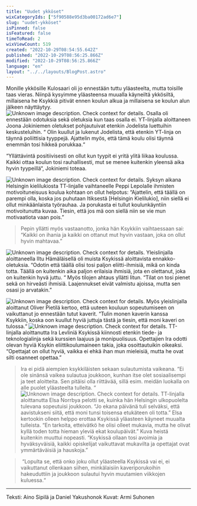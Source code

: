 ```yaml
---
title: "Uudet ykköset"
wixCategoryIds: ["5f90588e95d3ba00172ad6e7"]
slug: "uudet-ykköset"
isPinned: false
isFeatured: false
timeToRead: 2
wixViewCount: 519
created: "2022-10-29T08:54:55.642Z"
published: "2022-10-29T08:56:25.866Z"
modified: "2022-10-29T08:56:25.866Z"
language: "en"
layout: "../../layouts/BlogPost.astro"
---
```

Monille ykkösille Kulosaari oli jo ennestään tuttu yläasteelta, mutta toisille taas vieras. Niinpä kysyimme yläasteensa muualla käyneiltä ykkösiltä, millaisena he Ksykkiä pitivät ennen koulun alkua ja millaisena se koulun alun jälkeen näyttäytyy.
![Unknown image description. Check context for details.](https://static.wixstatic.com/media/8b055d_a600c3b326274cf79cbb251fa92df854~mv2.jpg) <!-- Original name: uudet_ykköset_Joona.jpg -->
Osalla oli ennestään odotuksia sekä oletuksia kun taas osalla ei. YT-linjalla aloittaneen Joona Jokiniemen oletukset pohjautuivat etenkin Jodelista luettuihin keskusteluihin. “ Olin kuullut ja lukenut Jodelista, että etenkin YT-linja on täynnä poliittisia tyyppejä. Ajattelin myös, että tämä koulu olisi täynnä enemmän tosi hikkeä porukkaa.“

“Yllättävintä positiivisesti on ollut kun tyypit ei yritä ylitä liikaa koulussa. Kaikki ottaa koulun tosi rauhallisesti, mut se menee kuitenkin yleensä aika hyvin tyypeillä“, Jokiniemi toteaa.


![Unknown image description. Check context for details.](https://static.wixstatic.com/media/8b055d_9a9e64c775584673be585473ad02f603~mv2.jpg) <!-- Original name: uudet_ykköset_peppi.jpg -->
Syksyn aikana Helsingin kielilukiosta TT-linjalle vaihtaneelle Peppi Lepolalle ihmisten motivoituneisuus koulua kohtaan on ollut helpotus: “Ajattelin, että täällä on parempi olla, koska jos puhutaan Itiksestä [Helsingin Kielilukio], niin siellä ei ollut minkäänlaista työrauhaa. Ja porukasta ei tullut koulunkäyntiin motivoitunutta kuvaa. Tiesin, että jos mä oon siellä niin se vie mun motivaatiota vaan pois.” 

> Pepin yllätti myös vastaanotto, jonka hän Ksykkiin vaihtaessaan sai: “Kaikki on ihania ja kaikki on ottanut mut hyvin vastaan, joka on ollut hyvin mahtavaa.” 

![Unknown image description. Check context for details.](https://static.wixstatic.com/media/8b055d_8a6349d7fb63408a8d24fc963b9e2818~mv2.jpg) <!-- Original name: uudet_ykköset_iitu.jpg -->
Yleislinjalla aloittaneella IItu Hämäläisellä oli muista Ksykissä aloittavista ennakko-oletuksia. “Odotin että täällä olisi tosi paljon eliitti-ihmisiä, mikä on kinda totta. Täällä on kuitenkin aika paljon erilaisia ihmisiä, jota en olettanut, joka on kuitenkin hyvä juttu. “ Myös tilojen ahtaus yllätti Iitun. “Tilat on tosi pienet sekä on hirveästi ihmisiä. Laajennukset eivät valmistu ajoissa, mutta sen osasi jo arvatakin.” 

![Unknown image description. Check context for details.](https://static.wixstatic.com/media/8b055d_b8e69527cdc34f2aafba3d5e534465c4~mv2.jpg) <!-- Original name: uudet_ykköset_Oliver.jpg -->
Myös yleislinjalla aloittanut Oliver Pietilä kertoo, että uuteen kouluun sopeutumiseen on vaikuttanut jo ennestään tutut kaverit. “Tulin monen kaverin kanssa Ksykkiin, koska oon kuullut hyviä juttuja tästä ja tiesin, että moni kaveri on tulossa.“
![Unknown image description. Check context for details.](https://static.wixstatic.com/media/8b055d_2179eea20e90470eaa3fd45e873ccf07~mv2.jpg) <!-- Original name: uudet_ykköset_ira.jpg -->
TT-linjalla aloittanutta Ira Levliniä Ksykissä kiinnosti etenkin tiede- ja teknologialinja sekä kurssien laajuus ja monipuolisuus. Opettajien Ira odotti olevan hyviä Ksykin eliittikoulumaineen takia, joka osoittautuikin oikeaksi. “Opettajat on ollut hyviä, vaikka ei ehkä ihan mun mieleisiä, mutta he ovat silti osanneet opettaa.”

> Ira ei pidä aiempien ksykkiläisten sekaan sulautumista vaikeana. “Ei ole sinänsä vaikea sulautua joukkoon, kunhan itse olet sosiaalisempi ja teet aloitteita. Sen pitäisi olla riittävää, sillä esim. meidän luokalla on alle puolet yläasteelta tulleita. “ 
![Unknown image description. Check context for details.](https://static.wixstatic.com/media/8b055d_9bb3bc9a23da49a6a0bf96a25ba1cf02~mv2.jpg) <!-- Original name: uudet_ykköset_elsa.jpg -->
TT-linjalla aloittanutta Elsa Norrbya pelotti se, kuinka hän Helsingin ulkopuolelta tulevana sopeutuisi joukkoon. “Jo ekana päivänä tuli selväksi, että aavistukseni siitä, että moni tunsi toisensa etukäteen oli totta.” Elsa kertookin olleen helppo erottaa Ksykissä yläasteen käyneet muualta tulleista. “En tarkoita, etteivätkö he olisi olleet mukavia, mutta he olivat kyllä toden totta hieman yleviä ekat koulupäivät.” Kuva heistä kuitenkin muuttui nopeasti. “Ksykissä ollaan tosi avoimia ja hyväksyväisiä, kaikki opiskelijat vaikuttavat mukavilta ja opettajat ovat ymmärtäväisiä ja hauskoja.”

> &nbsp;“Lopulta se, että onko joku ollut yläasteella Ksykissä vai ei, ei vaikuttanut ollenkaan siihen, minkälaisiin kaveriporukoihin hakeuduttiin ja joukkoon sulautui hyvin muutamien viikkojen kuluessa.“

---

Teksti: Aino Sipilä ja Daniel Yakushonok
Kuvat: Armi Suhonen


&nbsp;



